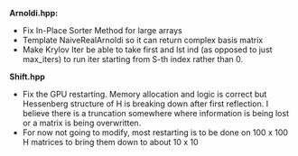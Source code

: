 **Arnoldi.hpp:**
- Fix In-Place Sorter Method for large arrays
- Template NaiveRealArnoldi so it can return complex basis matrix
- Make Krylov Iter be able to take first and lst ind (as opposed to just max_iters) to run iter starting from S-th index rather than 0.

**Shift.hpp**
- Fix the GPU restarting. Memory allocation and logic is correct but Hessenberg structure of H is breaking down after first reflection. I believe there is a truncation somewhere where information is being lost or a matrix is being overwritten.
- For now not going to modify, most restarting is to be done on 100 x 100 H matrices to bring them down to about 10 x 10